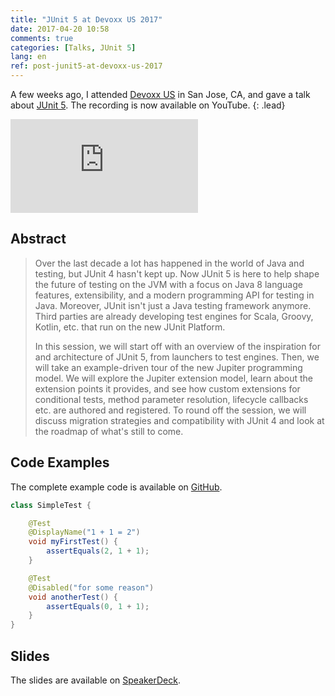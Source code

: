 ```yaml
---
title: "JUnit 5 at Devoxx US 2017"
date: 2017-04-20 10:58
comments: true
categories: [Talks, JUnit 5]
lang: en
ref: post-junit5-at-devoxx-us-2017
---
```


A few weeks ago, I attended [Devoxx US](http://cfp.devoxx.us/2017/talk/ZCD-4979/JUnit_5_-_The_New_Testing_Framework_for_Java_and_Platform_for_the_JVM) in San Jose, CA, and gave a talk about [JUnit 5](http://junit.org/junit5/). The recording is now available on YouTube.<!--more-->
{: .lead}

<div class="embed-responsive embed-responsive-16by9">
  <iframe src="https://www.youtube-nocookie.com/embed/0qI6_NKFQsY?rel=0" frameborder="0" allowfullscreen></iframe>
</div>

## Abstract

> Over the last decade a lot has happened in the world of Java and testing, but JUnit 4 hasn't kept up. Now JUnit 5 is here to help shape the future of testing on the JVM with a focus on Java 8 language features, extensibility, and a modern programming API for testing in Java. Moreover, JUnit isn't just a Java testing framework anymore. Third parties are already developing test engines for Scala, Groovy, Kotlin, etc. that run on the new JUnit Platform.
>
> In this session, we will start off with an overview of the inspiration for and architecture of JUnit 5, from launchers to test engines. Then, we will take an example-driven tour of the new Jupiter programming model. We will explore the Jupiter extension model, learn about the extension points it provides, and see how custom extensions for conditional tests, method parameter resolution, lifecycle callbacks etc. are authored and registered. To round off the session, we will discuss migration strategies and compatibility with JUnit 4 and look at the roadmap of what's still to come.

## Code Examples

The complete example code is available on [GitHub](https://github.com/marcphilipp/junit5-demo/tree/20170323-devoxx.us/src/test/java/com/example).

```java
class SimpleTest {

    @Test
    @DisplayName("1 + 1 = 2")
    void myFirstTest() {
        assertEquals(2, 1 + 1);
    }

    @Test
    @Disabled("for some reason")
    void anotherTest() {
        assertEquals(0, 1 + 1);
    }
}
```

## Slides

The slides are available on [SpeakerDeck](https://speakerdeck.com/marcphilipp/junit-5-the-new-testing-framework-for-java-and-platform-for-the-jvm).

<script async class="speakerdeck-embed" data-id="7f3a63c8ecbb4bd98f4878fab2e07b09" data-ratio="1.77777777777778" src="//speakerdeck.com/assets/embed.js"></script>
